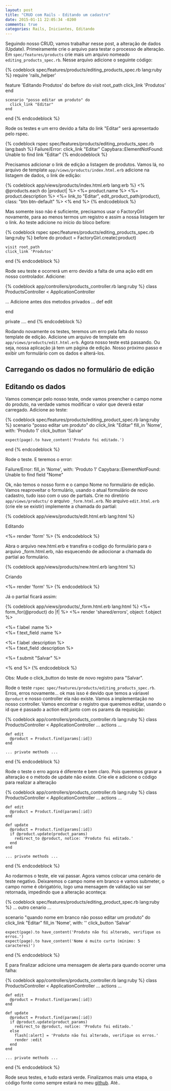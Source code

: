 ```yaml
---
layout: post
title: "CRUD com Rails - Editando um cadastro"
date: 2015-01-11 22:05:34 -0200
comments: true
categories: Rails, Iniciantes, Editando
---
```


Seguindo nosso CRUD, vamos trabalhar nesse post, a alteração de dados (Update).
Primeiramente crie o arquivo para testar o processo de alteração. Em ``spec/features/products``
crie mais um arquivo nomeado ``editing_products_spec.rb``. Nesse arquivo adicione
o seguinte código:

{% codeblock spec/features/products/editing_products_spec.rb lang:ruby %}
  require 'rails_helper'

  feature 'Editando Produtos' do
    before do
      visit root_path
      click_link 'Produtos'
    end

    scenario "posso editar um produto" do
      click_link "Editar"
    end
  end
{% endcodeblock %}

Rode os testes e um erro devido a falta do link "Editar" será apresentado pelo rspec.

{% codeblock rspec spec/features/products/editing_products_spec.rb lang:bash %}
  Failure/Error: click_link "Editar"
     Capybara::ElementNotFound:
       Unable to find link "Editar"
{% endcodeblock %}

Precisamos adicionar o link de edição a listagem de produtos. Vamos lá, no arquivo de
template ``app/views/products/index.html.erb`` adicione na listagem de dados, o link de edição:

{% codeblock app/views/products/index.html.erb lang:erb %}
  <% @products.each do |product| %>
    <tr>
      <td><%= product.name %></td>
      <td><%= product.description %></td>
      <td><%= link_to "Editar", edit_product_path(product), class: "btn btn-default" %></td>
    </tr>
  <% end %>
{% endcodeblock %}

Mas somente isso não é suficiente, precisamos usar o FactoryGirl novamente, para ao menos
termos um registro e assim a nossa listagem ter o link. Ao teste adicione no início
do bloco before:

{% codeblock rspec spec/features/products/editing_products_spec.rb lang:ruby %}
  before do
    product = FactoryGirl.create(:product)

    visit root_path
    click_link 'Produtos'
  end
{% endcodeblock %}

Rode seu teste e ocorrerá um erro devido a falta de uma ação edit em nosso controlador.
Adicione:

{% codeblock app/controllers/products_controller.rb lang:ruby %}
class ProductsController < ApplicationController

  ... Adicione antes dos metodos privados ...
  def edit

  end

  private
    ....
end
{% endcodeblock %}

Rodando novamente os testes, teremos um erro pela falta do nosso template de edição.
Adicione um arquivo de template em ``app/views/products/edit.html.erb``. Agora nosso
teste está passando. Ou seja, nossa aplicação já tem um página de edição. Nosso próximo
passo e exibir um formulário com os dados e alterá-los.

## Carregando os dados no formulário de edição


## Editando os dados

Vamos començar pelo nosso teste, onde vamos preencher o campo nome do produto, na
verdade vamos modificar o valor que deverá estar carregado. Adicione ao teste:

{% codeblock spec/features/products/editing_product_spec.rb lang:ruby %}
  scenario "posso editar um produto" do
    click_link "Editar"
    fill_in 'Nome', with: 'Produto 1'
    click_button 'Salvar'

    expect(page).to have_content('Produto foi editado.')
  end
{% endcodeblock %}

Rode o teste. E teremos o error:

Failure/Error: fill_in 'Nome', with: 'Produto 1'
     Capybara::ElementNotFound:
       Unable to find field "Nome"

Ok, não temos o nosso form e o campo Nome no formulário de edição. Vamos reaproveitar
o formulário, usando o atual formulário de novo cadastro, tudo isso com o uso de
partials. Crie no diretório ``app/views/products/`` o arquivo ``_form.html.erb``.
No arquivo ``edit.html.erb`` (crie ele se existir) implemente a chamada do partial:

{% codeblock app/views/products/edit.html.erb lang:html %}
  <p>Editando</p>

  <%= render 'form' %>
{% endcodeblock %}

Abra o arquivo new.html.erb e transfira o codigo do formulário para o arquivo _form.html.erb,
não esquecendo de adiocionar a chamada do partial ao formulário.

{% codeblock app/views/products/new.html.erb lang:html %}
  <p>Criando</p>

  <%= render 'form' %>
{% endcodeblock %}

Já o partial ficará assim:

{% codeblock app/views/products/_form.html.erb lang:html %}
  <%= form_for(@product) do |f| %>
    <%= render 'shared/errors', object: f.object %>
    <p>
      <%= f.label :name %><br />
      <%= f.text_field :name %>
    </p>
    <p>
      <%= f.label :description %><br />
      <%= f.text_field :description %>
    </p>
    <p>
       <%= f.submit "Salvar" %>
    </p>
  <% end %>
{% endcodeblock %}

Obs: Mude o click_button do teste de novo registro para "Salvar".

Rode o teste ``rspec spec/features/products/editing_products_spec.rb``. Erros, erros novamente...
ok mas isso é devido que temos a váriavel ``@product`` e nosso controller ela não existe. Vamos
a implementação no nosso controller. Vamos encontrar o registro que queremos editar, usando
o id que é passado a action edit junto com os params da requisição:

{% codeblock app/controllers/products_controller.rb lang:ruby %}
  class ProductsController < ApplicationController
    ... actions ...

    def edit
      @product = Product.find(params[:id])
    end

    ... private methods ...
  end
{% endcodeblock %}

Rode o teste o erro agora é diferente e bem claro. Pois queremos gravar a alteração
e o método de update não existe. Crie ele e adicione o código para realizar a alteração

{% codeblock app/controllers/products_controller.rb lang:ruby %}
  class ProductsController < ApplicationController
    ... actions ...

    def edit
      @product = Product.find(params[:id])
    end

    def update
      @product = Product.find(params[:id])
      if @product.update(product_params)
        redirect_to @product, notice: 'Produto foi editado.'
      end
    end

    ... private methods ...
  end
{% endcodeblock %}

Ao rodarmos o teste, ele vai passar. Agora vamos colocar uma cenário de teste negativo.
Deixaremos o campo nome em branco e vamos submeter, o campo nome é obrigatório, logo
uma mensagem de validação vai ser retornada, impedindo que a alteração aconteça:

{% codeblock spec/features/products/editing_product_spec.rb lang:ruby %}
  ... outro cenario ...

  scenario "quando nome em branco não posso editar um produto" do
    click_link "Editar"
    fill_in 'Nome', with: ''
    click_button 'Salvar'

    expect(page).to have_content('Produto não foi alterado, verifique os erros.')
    expect(page).to have_content('Nome é muito curto (mínimo: 5 caracteres)')
  end
{% endcodeblock %}


E para finalizar adicione uma mensagem de alerta para quando ocorrer uma falha:

{% codeblock app/controllers/products_controller.rb lang:ruby %}
  class ProductsController < ApplicationController
    ... actions ...

    def edit
      @product = Product.find(params[:id])
    end

    def update
      @product = Product.find(params[:id])
      if @product.update(product_params)
        redirect_to @product, notice: 'Produto foi editado.'
      else
        flash[:alert] = 'Produto não foi alterado, verifique os erros.'
        render :edit
      end
    end

    ... private methods ...
  end
{% endcodeblock %}

Rode seus testes, e tudo estará verde. Finalizamos mais uma etapa, o código fonte como
sempre estará no meu [github](https://github.com/marceloboth/crud-rspec). Até..
